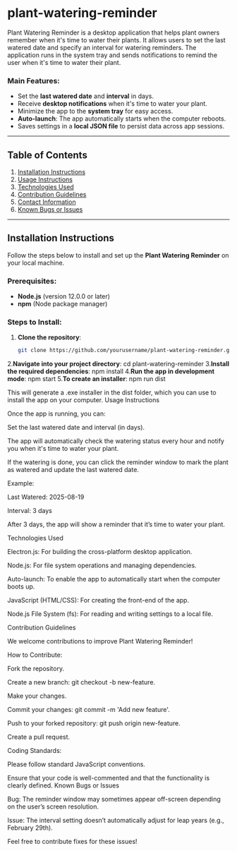 # plant-watering-reminder
Plant Watering Reminder is a desktop application that helps plant owners remember when it's time to water their plants. It allows users to set the last watered date and specify an interval for watering reminders. The application runs in the system tray and sends notifications to remind the user when it's time to water their plant.
### Main Features:
- Set the **last watered date** and **interval** in days.
- Receive **desktop notifications** when it's time to water your plant.
- Minimize the app to the **system tray** for easy access.
- **Auto-launch**: The app automatically starts when the computer reboots.
- Saves settings in a **local JSON file** to persist data across app sessions.

---

## Table of Contents

1. [Installation Instructions](#installation-instructions)
2. [Usage Instructions](#usage-instructions)
3. [Technologies Used](#technologies-used)
4. [Contribution Guidelines](#contribution-guidelines)
5. [Contact Information](#contact-information)
6. [Known Bugs or Issues](#known-bugs-or-issues)
---

## Installation Instructions

Follow the steps below to install and set up the **Plant Watering Reminder** on your local machine.

### Prerequisites:
- **Node.js** (version 12.0.0 or later)
- **npm** (Node package manager)

### Steps to Install:

1. **Clone the repository**:
   ```bash
   git clone https://github.com/yourusername/plant-watering-reminder.git
2.**Navigate into your project directory**:
  cd plant-watering-reminder
3.**Install the required dependencies**:
  npm install
4.**Run the app in development mode**:
  npm start
5.**To create an installer**:
  npm run dist

This will generate a .exe installer in the dist folder, which you can use to install the app on your computer.
Usage Instructions

Once the app is running, you can:

Set the last watered date and interval (in days).

The app will automatically check the watering status every hour and notify you when it's time to water your plant.

If the watering is done, you can click the reminder window to mark the plant as watered and update the last watered date.

Example:

Last Watered: 2025-08-19

Interval: 3 days

After 3 days, the app will show a reminder that it’s time to water your plant.

Technologies Used

Electron.js: For building the cross-platform desktop application.

Node.js: For file system operations and managing dependencies.

Auto-launch: To enable the app to automatically start when the computer boots up.

JavaScript (HTML/CSS): For creating the front-end of the app.

Node.js File System (fs): For reading and writing settings to a local file.

Contribution Guidelines

We welcome contributions to improve Plant Watering Reminder!

How to Contribute:

Fork the repository.

Create a new branch: git checkout -b new-feature.

Make your changes.

Commit your changes: git commit -m 'Add new feature'.

Push to your forked repository: git push origin new-feature.

Create a pull request.

Coding Standards:

Please follow standard JavaScript conventions.

Ensure that your code is well-commented and that the functionality is clearly defined.
Known Bugs or Issues

Bug: The reminder window may sometimes appear off-screen depending on the user’s screen resolution.

Issue: The interval setting doesn’t automatically adjust for leap years (e.g., February 29th).

Feel free to contribute fixes for these issues!
